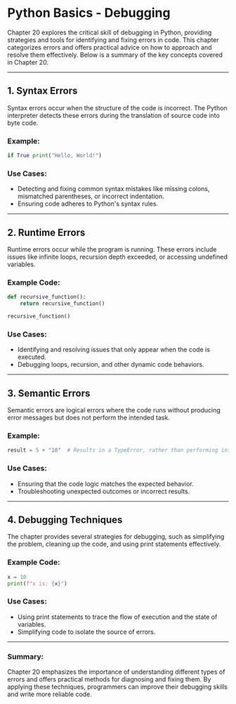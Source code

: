 # Python Basics - Debugging

Chapter 20 explores the critical skill of debugging in Python, providing strategies and tools for identifying and fixing errors in code. This chapter categorizes errors and offers practical advice on how to approach and resolve them effectively. Below is a summary of the key concepts covered in Chapter 20.

---

## 1. Syntax Errors

Syntax errors occur when the structure of the code is incorrect. The Python interpreter detects these errors during the translation of source code into byte code.

### Example:

```python
if True print("Hello, World!")
```

### Use Cases:

- Detecting and fixing common syntax mistakes like missing colons, mismatched parentheses, or incorrect indentation.
- Ensuring code adheres to Python's syntax rules.

---

## 2. Runtime Errors

Runtime errors occur while the program is running. These errors include issues like infinite loops, recursion depth exceeded, or accessing undefined variables.

### Example Code:

```python
def recursive_function():
    return recursive_function()

recursive_function()
```

### Use Cases:

- Identifying and resolving issues that only appear when the code is executed.
- Debugging loops, recursion, and other dynamic code behaviors.

---

## 3. Semantic Errors

Semantic errors are logical errors where the code runs without producing error messages but does not perform the intended task.

### Example:

```python
result = 5 + "10"  # Results in a TypeError, rather than performing intended operation
```

### Use Cases:

- Ensuring that the code logic matches the expected behavior.
- Troubleshooting unexpected outcomes or incorrect results.

---

## 4. Debugging Techniques

The chapter provides several strategies for debugging, such as simplifying the problem, cleaning up the code, and using print statements effectively.

### Example Code:

```python
x = 10
print(f"x is: {x}")
```

### Use Cases:

- Using print statements to trace the flow of execution and the state of variables.
- Simplifying code to isolate the source of errors.

---

### Summary:

Chapter 20 emphasizes the importance of understanding different types of errors and offers practical methods for diagnosing and fixing them. By applying these techniques, programmers can improve their debugging skills and write more reliable code.
